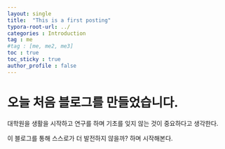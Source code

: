 ```yaml
---
layout: single
title:  "This is a first posting"
typora-root-url: ../
categories : Introduction
tag : me
#tag : [me, me2, me3]
toc : true
toc_sticky : true
author_profile : false
---
```


# 오늘 처음 블로그를 만들었습니다.

대학원을 생활을 시작하고 연구를 하며 기초를 잊지 않는 것이 중요하다고 생각한다.

이 블로그를 통해 스스로가 더 발전하지 않을까? 하며 시작해본다.
